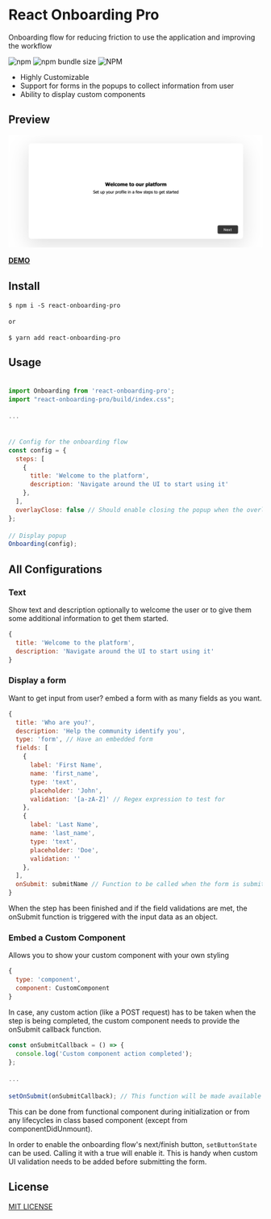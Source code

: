 # React Onboarding Pro

Onboarding flow for reducing friction to use the application and improving the workflow

![npm](https://img.shields.io/npm/v/react-onboarding-pro) ![npm bundle size](https://img.shields.io/bundlephobia/minzip/react-onboarding-pro) ![NPM](https://img.shields.io/npm/l/react-onboarding-pro)

- Highly Customizable
- Support for forms in the popups to collect information from user
- Ability to display custom components

## Preview

![Preview of React Onboarding Pro](./preview.png)

**[DEMO](https://codesandbox.io/s/react-onboarding-pro-example-y16pn)**

## Install

```
$ npm i -S react-onboarding-pro

or

$ yarn add react-onboarding-pro
```

## Usage

```js

import Onboarding from 'react-onboarding-pro';
import "react-onboarding-pro/build/index.css";

...


// Config for the onboarding flow
const config = {
  steps: [
    {
      title: 'Welcome to the platform',
      description: 'Navigate around the UI to start using it'
    },
  ],
  overlayClose: false // Should enable closing the popup when the overlay is clicked
};

// Display popup
Onboarding(config);

```

## All Configurations

### Text

Show text and description optionally to welcome the user or to give them some additional information to get them started.

```js
{
  title: 'Welcome to the platform',
  description: 'Navigate around the UI to start using it'
}
```

### Display a form

Want to get input from user? embed a form with as many fields as you want.

```js
{
  title: 'Who are you?',
  description: 'Help the community identify you',
  type: 'form', // Have an embedded form
  fields: [
    {
      label: 'First Name',
      name: 'first_name',
      type: 'text',
      placeholder: 'John',
      validation: '[a-zA-Z]' // Regex expression to test for
    },
    {
      label: 'Last Name',
      name: 'last_name',
      type: 'text',
      placeholder: 'Doe',
      validation: ''
    },
  ],
  onSubmit: submitName // Function to be called when the form is submitted
}
```

When the step has been finished and if the field validations are met, the onSubmit function is triggered with the input data as an object.

### Embed a Custom Component

Allows you to show your custom component with your own styling

```js
{
  type: 'component',
  component: CustomComponent
}
```

In case, any custom action (like a POST request) has to be taken when the step is being completed, the custom component needs to provide the onSubmit callback function.

```js
const onSubmitCallback = () => {
  console.log('Custom component action completed');
};

...

setOnSubmit(onSubmitCallback); // This function will be made available in Component's props
```

This can be done from functional component during initialization or from any lifecycles in class based component (except from componentDidUnmount).

In order to enable the onboarding flow's next/finish button, `setButtonState` can be used. Calling it with a true will enable it. This is handy when custom UI validation needs to be added before submitting the form.

## License

[MIT LICENSE](LICENSE)